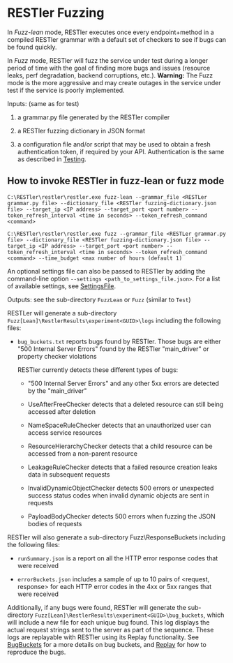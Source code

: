 # RESTler Fuzzing

In *Fuzz-lean* mode, RESTler executes once every endpoint+method in a compiled RESTler grammar with a default set of checkers to see if bugs can be found quickly.

In *Fuzz* mode, RESTler will fuzz the service under test during a longer period of time with the goal of finding more bugs and issues (resource leaks, perf degradation, backend corruptions, etc.). **Warning:** The Fuzz mode is the more aggressive and may create outages in the service under test if the service is poorly implemented.

Inputs: (same as for test)

1. a grammar.py file generated by the RESTler compiler

2. a RESTler fuzzing dictionary in JSON format

3. a configuration file and/or script that may be used to obtain a fresh authentication token, if required by your API.   Authentication is the same as described in [Testing](Testing.md).


## How to invoke RESTler in fuzz-lean or fuzz mode

```C:\RESTler\restler\restler.exe fuzz-lean --grammar_file <RESTLer grammar.py file> --dictionary_file <RESTler fuzzing-dictionary.json file> --target_ip <IP address> --target_port <port number> --token_refresh_interval <time in seconds> --token_refresh_command <command>```

```C:\RESTler\restler\restler.exe fuzz --grammar_file <RESTLer grammar.py file> --dictionary_file <RESTler fuzzing-dictionary.json file> --target_ip <IP address> --target_port <port number> --token_refresh_interval <time in seconds> --token_refresh_command <command> --time_budget <max number of hours (default 1)```

An optional settings file can also be passed to RESTler by adding the command-line option `--settings <path_to_settings_file.json>`.
For a list of available settings, see [SettingsFile](SettingsFile.md).

Outputs: see the sub-directory `FuzzLean` or `Fuzz` (similar to `Test`)

RESTLer will generate a sub-directory `Fuzz[Lean]\RestlerResults\experiment<GUID>\logs` including the following files:

- `bug_buckets.txt` reports bugs found by RESTler. Those bugs are either "500 Internal Server Errors" found by the RESTler "main_driver" or property checker violations

    RESTler currently detects these different types of bugs:
    
    - "500 Internal Server Errors" and any other 5xx errors are detected by the "main_driver"
    
    - UseAfterFreeChecker detects that a deleted resource can still being accessed after deletion
    
    - NameSpaceRuleChecker detects that an unauthorized user can access service resources
    
    - ResourceHierarchyChecker detects that a child resource can be accessed from a non-parent resource
    
    - LeakageRuleChecker detects that a failed resource creation leaks data in subsequent requests
    
    - InvalidDynamicObjectChecker detects 500 errors or unexpected success status codes when invalid dynamic objects are sent in requests

    - PayloadBodyChecker detects 500 errors when fuzzing the JSON bodies of requests

RESTler will also generate a sub-directory Fuzz\ResponseBuckets including the following files:

- `runSummary.json` is a report on all the HTTP error response codes that were received

- `errorBuckets.json` includes a sample of up to 10 pairs of <request, response> for each HTTP error codes in the 4xx or 5xx ranges that were received

Additionally, if any bugs were found, RESTler will generate the sub-directory `Fuzz[Lean]\RestlerResults\experiment<GUID>\bug_buckets`,
which will include a new file for each unique bug found.
This log displays the actual request strings sent to the server as part of the sequence.
These logs are replayable with RESTler using its Replay functionality.
See [BugBuckets](BugBuckets.md) for a more details on bug buckets, and [Replay](Replay.md) for how to reproduce the bugs.